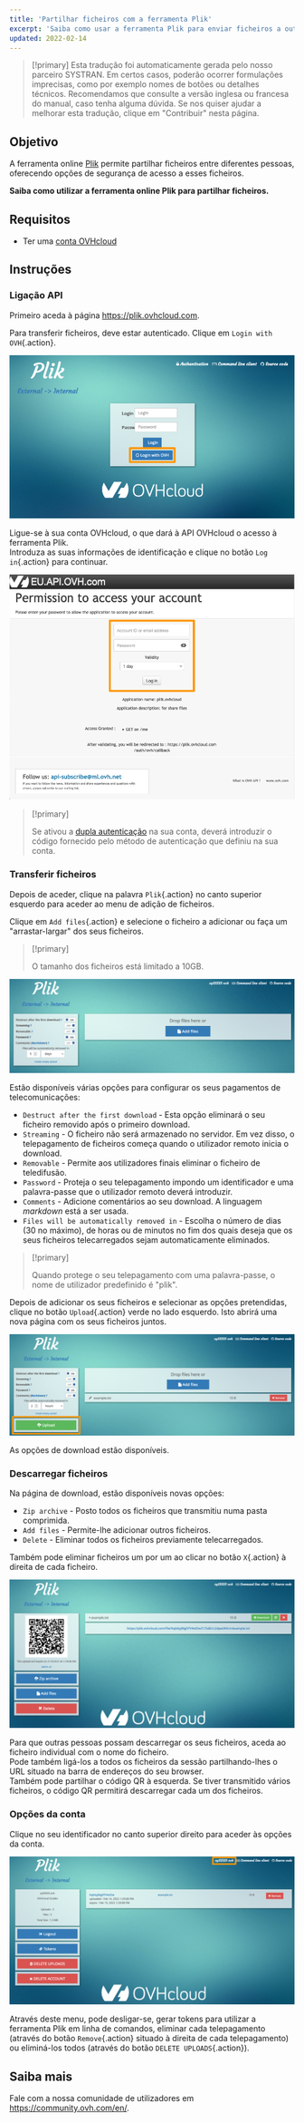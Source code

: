 ```yaml
---
title: 'Partilhar ficheiros com a ferramenta Plik'
excerpt: 'Saiba como usar a ferramenta Plik para enviar ficheiros a outras pessoas'
updated: 2022-02-14
---
```


> [!primary]
> Esta tradução foi automaticamente gerada pelo nosso parceiro SYSTRAN. Em certos casos, poderão ocorrer formulações imprecisas, como por exemplo nomes de botões ou detalhes técnicos. Recomendamos que consulte a versão inglesa ou francesa do manual, caso tenha alguma dúvida. Se nos quiser ajudar a melhorar esta tradução, clique em "Contribuir" nesta página.
>

## Objetivo

A ferramenta online [Plik](https://plik.ovhcloud.com) permite partilhar ficheiros entre diferentes pessoas, oferecendo opções de segurança de acesso a esses ficheiros.

**Saiba como utilizar a ferramenta online Plik para partilhar ficheiros.**

## Requisitos

- Ter uma [conta OVHcloud](/pages/account_and_service_management/account_information/ovhcloud-account-creation)

## Instruções

### Ligação API

Primeiro aceda à página <https://plik.ovhcloud.com>.

Para transferir ficheiros, deve estar autenticado. Clique em `Login with OVH`{.action}.

![login](images/plik-login-EU.png)

Ligue-se à sua conta OVHcloud, o que dará à API OVHcloud o acesso à ferramenta Plik.<br>
Introduza as suas informações de identificação e clique no botão `Log in`{.action} para continuar.

![API](images/api-login-EU.png)

> [!primary]
>
> Se ativou a [dupla autenticação](/pages/account_and_service_management/account_information/secure-ovhcloud-account-with-2fa) na sua conta, deverá introduzir o código fornecido pelo método de autenticação que definiu na sua conta. 

### Transferir ficheiros

Depois de aceder, clique na palavra `Plik`{.action} no canto superior esquerdo para aceder ao menu de adição de ficheiros.

Clique em `Add files`{.action} e selecione o ficheiro a adicionar ou faça um "arrastar-largar" dos seus ficheiros.

> [!primary]
>
> O tamanho dos ficheiros está limitado a 10GB.
>

![Add files - opções](images/plik-add-files-options.png)

Estão disponíveis várias opções para configurar os seus pagamentos de telecomunicações:

- `Destruct after the first download` - Esta opção eliminará o seu ficheiro removido após o primeiro download.
- `Streaming` - O ficheiro não será armazenado no servidor. Em vez disso, o telepagamento de ficheiros começa quando o utilizador remoto inicia o download.
- `Removable` - Permite aos utilizadores finais eliminar o ficheiro de teledifusão.
- `Password` - Proteja o seu telepagamento impondo um identificador e uma palavra-passe que o utilizador remoto deverá introduzir.
- `Comments` - Adicione comentários ao seu download. A linguagem *markdown* está a ser usada.
- `Files will be automatically removed in` - Escolha o número de dias (30 no máximo), de horas ou de minutos no fim dos quais deseja que os seus ficheiros telecarregados sejam automaticamente eliminados.

> [!primary]
>
> Quando protege o seu telepagamento com uma palavra-passe, o nome de utilizador predefinido é "plik".
>

Depois de adicionar os seus ficheiros e selecionar as opções pretendidas, clique no botão `Upload`{.action} verde no lado esquerdo. Isto abrirá uma nova página com os seus ficheiros juntos.

![upload file](images/plik-upload-EU.png)

As opções de download estão disponíveis.

### Descarregar ficheiros

Na página de download, estão disponíveis novas opções:

- `Zip archive` - Posto todos os ficheiros que transmitiu numa pasta comprimida.
- `Add files` - Permite-lhe adicionar outros ficheiros.
- `Delete` - Eliminar todos os ficheiros previamente telecarregados.

Também pode eliminar ficheiros um por um ao clicar no botão `X`{.action} à direita de cada ficheiro.

![download file](images/plik-download-EU.png)

Para que outras pessoas possam descarregar os seus ficheiros, aceda ao ficheiro individual com o nome do ficheiro.<br>
Pode também ligá-los a todos os ficheiros da sessão partilhando-lhes o URL situado na barra de endereços do seu browser.<br>
Também pode partilhar o código QR à esquerda. Se tiver transmitido vários ficheiros, o código QR permitirá descarregar cada um dos ficheiros.

### Opções da conta

Clique no seu identificador no canto superior direito para aceder às opções da conta.

![download file](images/account-options.png)

Através deste menu, pode desligar-se, gerar tokens para utilizar a ferramenta Plik em linha de comandos, eliminar cada telepagamento (através do botão `Remove`{.action} situado à direita de cada telepagamento) ou eliminá-los todos (através do botão `DELETE UPLOADS`{.action}).

## Saiba mais

Fale com a nossa comunidade de utilizadores em <https://community.ovh.com/en/>.
